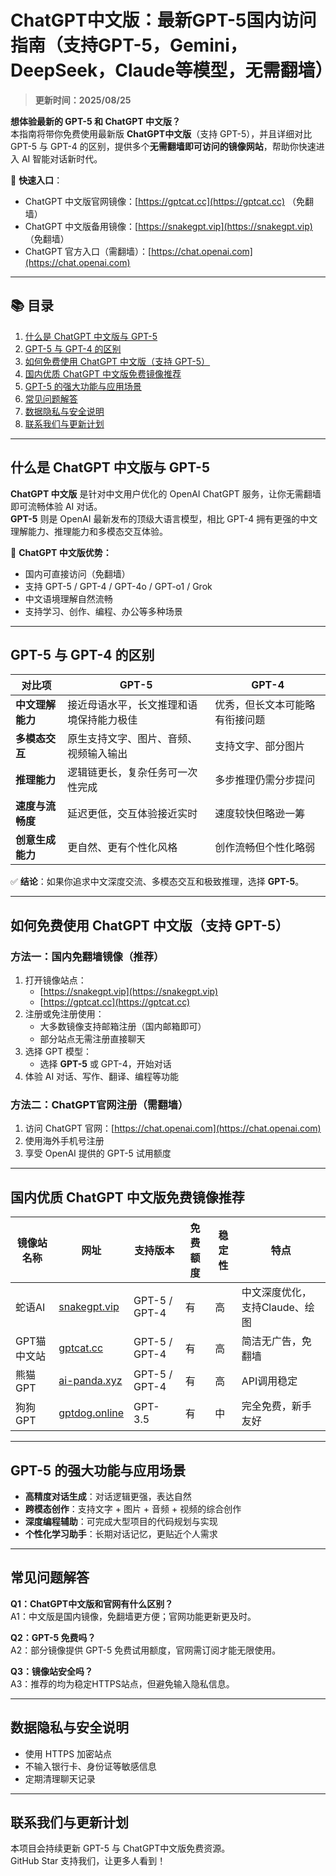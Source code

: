 # ChatGPT中文版：最新GPT-5国内访问指南（支持GPT-5，Gemini，DeepSeek，Claude等模型，无需翻墙）

> **更新时间：2025/08/25**  

**想体验最新的 GPT-5 和 ChatGPT 中文版？**  
本指南将带你免费使用最新版 **ChatGPT中文版**（支持 GPT-5），并且详细对比 GPT-5 与 GPT-4 的区别，提供多个**无需翻墙即可访问的镜像网站**，帮助你快速进入 AI 智能对话新时代。  

📌 **快速入口**：  
- ChatGPT 中文版官网镜像：[https://gptcat.cc](https://gptcat.cc) （免翻墙）  
- ChatGPT 中文版备用镜像：[https://snakegpt.vip](https://snakegpt.vip) （免翻墙）  
- ChatGPT 官方入口（需翻墙）：[https://chat.openai.com](https://chat.openai.com)  

---

## 📚 目录
1. [什么是 ChatGPT 中文版与 GPT-5](#什么是-chatgpt-中文版与-gpt-5)
2. [GPT-5 与 GPT-4 的区别](#gpt-5-与-gpt-4-的区别)
3. [如何免费使用 ChatGPT 中文版（支持 GPT-5）](#如何免费使用-chatgpt-中文版支持-gpt-5)
4. [国内优质 ChatGPT 中文版免费镜像推荐](#国内优质-chatgpt-中文版免费镜像推荐)
5. [GPT-5 的强大功能与应用场景](#gpt-5-的强大功能与应用场景)
6. [常见问题解答](#常见问题解答)
7. [数据隐私与安全说明](#数据隐私与安全说明)
8. [联系我们与更新计划](#联系我们与更新计划)

---

## 什么是 ChatGPT 中文版与 GPT-5

**ChatGPT 中文版** 是针对中文用户优化的 OpenAI ChatGPT 服务，让你无需翻墙即可流畅体验 AI 对话。  
**GPT-5** 则是 OpenAI 最新发布的顶级大语言模型，相比 GPT-4 拥有更强的中文理解能力、推理能力和多模态交互体验。

🌟 **ChatGPT 中文版优势：**
- 国内可直接访问（免翻墙）
- 支持 GPT-5 / GPT-4 / GPT-4o / GPT-o1 / Grok
- 中文语境理解自然流畅
- 支持学习、创作、编程、办公等多种场景

---

## GPT-5 与 GPT-4 的区别

| **对比项**        | **GPT-5**                                           | **GPT-4**                      |
|-------------------|----------------------------------------------------|---------------------------------|
| **中文理解能力**  | 接近母语水平，长文推理和语境保持能力极佳             | 优秀，但长文本可能略有衔接问题 |
| **多模态交互**    | 原生支持文字、图片、音频、视频输入输出               | 支持文字、部分图片             |
| **推理能力**      | 逻辑链更长，复杂任务可一次性完成                     | 多步推理仍需分步提问           |
| **速度与流畅度**  | 延迟更低，交互体验接近实时                           | 速度较快但略逊一筹             |
| **创意生成能力**  | 更自然、更有个性化风格                               | 创作流畅但个性化略弱           |

✅ **结论**：如果你追求中文深度交流、多模态交互和极致推理，选择 **GPT-5**。

---

## 如何免费使用 ChatGPT 中文版（支持 GPT-5）

### 方法一：国内免翻墙镜像（推荐）
1. 打开镜像站点：
   - [https://snakegpt.vip](https://snakegpt.vip)  
   - [https://gptcat.cc](https://gptcat.cc)  
2. 注册或免注册使用：
   - 大多数镜像支持邮箱注册（国内邮箱即可）  
   - 部分站点无需注册直接聊天  
3. 选择 GPT 模型：
   - 选择 **GPT-5** 或 GPT-4，开始对话  
4. 体验 AI 对话、写作、翻译、编程等功能  

### 方法二：ChatGPT官网注册（需翻墙）
1. 访问 ChatGPT 官网：[https://chat.openai.com](https://chat.openai.com)  
2. 使用海外手机号注册  
3. 享受 OpenAI 提供的 GPT-5 试用额度  

---

## 国内优质 ChatGPT 中文版免费镜像推荐

| 镜像站名称   | 网址                                    | 支持版本       | 免费额度 | 稳定性 | 特点 |
|--------------|-----------------------------------------|---------------|---------|-------|------|
| 蛇语AI       | [snakegpt.vip](https://snakegpt.vip)    | GPT-5 / GPT-4 | 有      | 高     | 中文深度优化，支持Claude、绘图 |
| GPT猫中文站  | [gptcat.cc](https://gptcat.cc)          | GPT-5 / GPT-4 | 有      | 高     | 简洁无广告，免翻墙 |
| 熊猫GPT      | [ai-panda.xyz](https://ai-panda.xyz)    | GPT-5 / GPT-4 | 有      | 高     | API调用稳定 |
| 狗狗GPT      | [gptdog.online](https://gptdog.online)  | GPT-3.5       | 有      | 中     | 完全免费，新手友好 |

---

## GPT-5 的强大功能与应用场景

- **高精度对话生成**：对话逻辑更强，表达自然  
- **跨模态创作**：支持文字 + 图片 + 音频 + 视频的综合创作  
- **深度编程辅助**：可完成大型项目的代码规划与实现  
- **个性化学习助手**：长期对话记忆，更贴近个人需求  

---

## 常见问题解答

**Q1：ChatGPT中文版和官网有什么区别？**  
A1：中文版是国内镜像，免翻墙更方便；官网功能更新更及时。  

**Q2：GPT-5 免费吗？**  
A2：部分镜像提供 GPT-5 免费试用额度，官网需订阅才能无限使用。  

**Q3：镜像站安全吗？**  
A3：推荐的均为稳定HTTPS站点，但避免输入隐私信息。  

---

## 数据隐私与安全说明
- 使用 HTTPS 加密站点  
- 不输入银行卡、身份证等敏感信息  
- 定期清理聊天记录  

---

## 联系我们与更新计划
本项目会持续更新 GPT-5 与 ChatGPT中文版免费资源。  
GitHub Star 支持我们，让更多人看到！  
